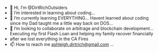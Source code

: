 - 👋 Hi, I’m @DirtRichOutsiders
- 👀 I’m interested in learning about coding...
- 🌱 I’m currently learning EVERYTHING... Havent learned about coding since my Dad taught me a little way back on DOS...
- 💞️ I’m looking to collaborate on arbitrage and blockchain development... Executing my first Flash Loan and helping my family recover financially 
- after we lost everything in the CA Fires
- 📫 How to reach me ashleigh.dirtrich@gmail.com ...

<!---
DirtRichOutsiders/DirtRichOutsiders is a ✨ special ✨ repository because its `README.md` (this file) appears on your GitHub profile.
You can click the Preview link to take a look at your changes.
--->
